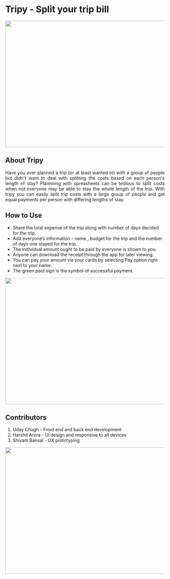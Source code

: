 # Tripy - Split your trip bill

<img src="https://raw.githubusercontent.com/udaychugh/show/main/images/tirpy1.PNG" height="400px" width="700px">

## About Tripy

<p align="justify">Have you ever planned a trip (or at least wanted to) with a group of people but didn't want to deal with splitting the costs based on each person's length of stay? Plannning with spreasheets can be tedious to split costs when not everyone may be able to stay the whole length of the trip.
With tripy you can easily split trip costs with a large group of people and get equal payments per person with differing lengths of stay.</p>

## How to Use

<ul>
  <li>Share the total expense of the trip along with number of days decided for the trip.</li>
  <li>Add everyone’s information -  name , budget for the trip and the number of days one stayed for the trip.</li>
  <li>The individual amount ought to be paid by everyone is shown to you.</li>
  <li>Anyone can download the receipt through the app for later viewing.</li>
  <li>You can pay your amount via your cards by selecting Pay option right next to your name.</li>
  <li>The green paid sign is the symbol of successful payment.</li>
</ul>

<img src="hhttps://raw.githubusercontent.com/udaychugh/show/main/images/tripy2.PNG" height="400px" width="700px">

## Contributors

1.	Uday Chugh - Front end and back end development <br>
2.	Harshit Arora - Ui design and responsive to all devices <br>
3.	Shivam Bansal - UX prototyping

<img src="hhttps://raw.githubusercontent.com/udaychugh/show/main/images/tripy6.PNG" height="400px" width="700px">




